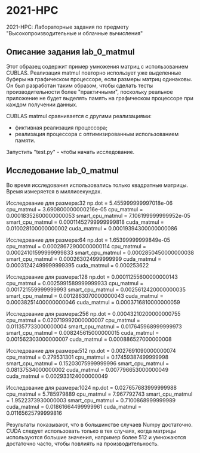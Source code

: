 # 2021-HPC
2021-HPC: Лабораторные задания по предмету "Высокопроизводительные и облачные вычисления"
## Описание задания lab_0_matmul

Этот образец содержит пример умножения матриц с использованием CUBLAS. Реализация matmul повторно
использует уже выделенные буферы на графическом процессоре, если размеры матриц
одинаковы. Он был разработан таким образом, чтобы сделать тесты производительности более "практичными", поскольку реальное
приложение не будет выделять память на графическом процессоре при каждом получении данных.

CUBLAS matmul сравнивается с другими реализациями:

- фиктивная реализация процессора;
- реализация процессора с оптимизированным использованием памяти.


Запустить "test.py" - чтобы начать исследование.

## Исследование lab_0_matmul
Во время исследования использовались только квадратные матрицы. Время измеряется в миллисекундах.

Исследование для размера:32
np.dot = 5.455999999997018e-06
cpu_matmul = 3.690800000000216e-05
cpu_matmul = 0.00018352600000000053
smart_cpu_matmul = 7.106199999999952e-05
smart_cpu_matmul = 0.00011452799999999818
cuda_matmul = 0.010028100000000002
cuda_matmul = 0.00019394300000000086

Исследование для размера:64
np.dot = 1.65399999999849e-05
cpu_matmul = 0.00028672900000000114
cpu_matmul = 0.00024101599999999833
smart_cpu_matmul = 0.0002850450000000038
smart_cpu_matmul = 0.000263024999999999
cuda_matmul = 0.00031242499999999395
cuda_matmul = 0.000253622

Исследование для размера:128
np.dot = 0.00011255600000000143
cpu_matmul = 0.0025991589999999933
cpu_matmul = 0.001721559999999993
smart_cpu_matmul = 0.0025612420000000035
smart_cpu_matmul = 0.0012863070000000043
cuda_matmul = 0.00038251400000000046
cuda_matmul = 0.0003716810000000059

Исследование для размера:256
np.dot = 0.00043210200000000755
cpu_matmul = 0.020719992000000007
cpu_matmul = 0.011357733000000004
smart_cpu_matmul = 0.017645968999999973
smart_cpu_matmul = 0.008245615000000015
cuda_matmul = 0.001562303000000007
cuda_matmul = 0.000886527000000008

Исследование для размера:512
np.dot = 0.0027691090000000074
cpu_matmul = 0.279531301
cpu_matmul = 0.17459387499999998
smart_cpu_matmul = 0.15203075999999996
smart_cpu_matmul = 0.08137534000000002
cuda_matmul = 0.007796653000000049
cuda_matmul = 0.002933124000000049

Исследование для размера:1024
np.dot = 0.027657683999999988
cpu_matmul = 5.785979889
cpu_matmul = 7.967792743
smart_cpu_matmul = 1.9522373930000003
smart_cpu_matmul = 0.7100868999999989
cuda_matmul = 0.01861664499999961
cuda_matmul = 0.01165625799999816

Результаты показывают, что в большинстве случаев Numpy достаточно. CUDA следует использовать только в тех случаях, когда матрицы
используются большие значения, например более 512 и умножаются достаточно часто, чтобы повлиять на производительность.

